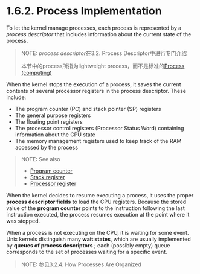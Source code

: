 

# 1.6.2. Process Implementation

To let the kernel manage processes, each process is represented by a *process descriptor* that
includes information about the current state of the process.

> NOTE: *process descriptor*在3.2. Process Descriptor中进行专门介绍
>
> 本节中的process所指为lightweight process，而不是标准的[Process (computing)](https://en.wikipedia.org/wiki/Process_(computing))

When the kernel stops the execution of a process, it saves the current contents of several processor
registers in the process descriptor. These include:

- The program counter (PC) and stack pointer (SP) registers
- The general purpose registers
- The floating point registers
- The processor control registers (Processor Status Word) containing information about the CPU
  state
- The memory management registers used to keep track of the RAM accessed by the process

> NOTE: See also
>
> - [Program counter](https://en.wikipedia.org/wiki/Program_counter)
> - [Stack register](https://en.wikipedia.org/wiki/Stack_register)
> - [Processor register](https://en.wikipedia.org/wiki/Processor_register)

When the kernel decides to resume executing a process, it uses the proper **process descriptor fields**
to load the CPU registers. Because the stored value of the **program counter** points to the instruction
following the last instruction executed, the process resumes execution at the point where it was
stopped.

When a process is not executing on the CPU, it is waiting for some event. Unix kernels distinguish many **wait states**, which are usually implemented by **queues of process descriptors** ; each (possibly
empty) queue corresponds to the set of processes waiting for a specific event.

> NOTE:  参见3.2.4. How Processes Are Organized

